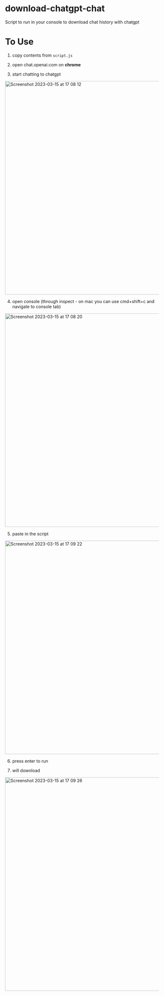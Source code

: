 # download-chatgpt-chat
Script to run in your console to download chat history with chatgpt


# To Use

1. copy contents from `script.js`

2. open chat.openai.com on **chrome**

3. start chatting to chatgpt

<img width="700" alt="Screenshot 2023-03-15 at 17 08 12" src="https://user-images.githubusercontent.com/73314268/225387446-80448834-f062-401a-b24f-eba8bf1dbe5a.png">

4. open console (through inspect - on mac you can use cmd+shift+c and navigate to console tab)
<img width="700" alt="Screenshot 2023-03-15 at 17 08 20" src="https://user-images.githubusercontent.com/73314268/225387753-01063713-8a6d-44fb-9ff5-bf4a36bb7423.png">

5. paste in the script
<img width="700" alt="Screenshot 2023-03-15 at 17 09 22" src="https://user-images.githubusercontent.com/73314268/225387814-463d7b1a-aa00-475b-83b0-7f1d8b0fde46.png">

6. press enter to run

7. will download 
<img width="700" alt="Screenshot 2023-03-15 at 17 09 26" src="https://user-images.githubusercontent.com/73314268/225388413-ed7aa97a-c64e-4d71-b96a-8bbaf273f228.png">

